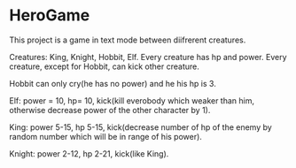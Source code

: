 # HeroGame
This project is a game in text mode between diifrerent creatures.

Creatures: King, Knight, Hobbit, Elf.
Every creature has hp and power. Every creature, except for Hobbit, can kick other creature.

Hobbit can only cry(he has no power) and he his hp is 3.

Elf: power = 10, hp= 10, kick(kill everobody which weaker than him, otherwise decrease power of the other character by 1).

King: power 5-15, hp 5-15, kick(decrease number of hp of the enemy by random number which will be in range of his power).

Knight: power 2-12, hp 2-21, kick(like King).
